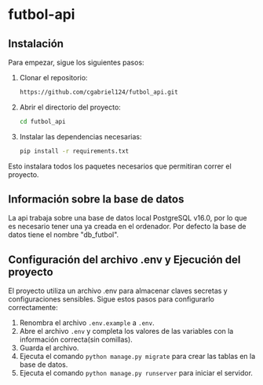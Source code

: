 # futbol-api

## Instalación

Para empezar, sigue los siguientes pasos:

1. Clonar el repositorio:

    ```bash
   https://github.com/cgabriel124/futbol_api.git
   ```

2. Abrir el directorio del proyecto:

   ```bash
   cd futbol_api
   ```

3. Instalar las dependencias necesarias:

   ```bash
   pip install -r requirements.txt
   ```

Esto instalara todos los paquetes necesarios que permitiran correr el proyecto.

## Información sobre la base de datos

La api trabaja sobre una base de datos local PostgreSQL v16.0, por lo que es necesario tener una ya creada en el
ordenador. Por defecto la base de datos tiene el nombre "db_futbol".

## Configuración del archivo .env y Ejecución del proyecto

El proyecto utiliza un archivo .env para almacenar claves secretas y configuraciones sensibles. Sigue estos pasos para
configurarlo correctamente:

1. Renombra el archivo `.env.example` a `.env`.
2. Abre el archivo `.env` y completa los valores de las variables con la información correcta(sin comillas).
3. Guarda el archivo.
4. Ejecuta el comando `python manage.py migrate` para crear las tablas en la base de datos.
5. Ejecuta el comando `python manage.py runserver` para iniciar el servidor.
